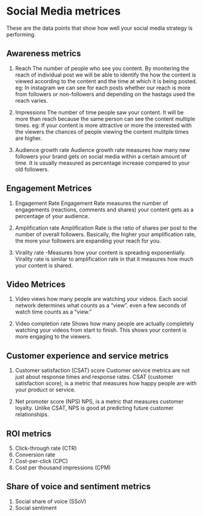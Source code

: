 # Social Media metrices

These are the data points that show how well your social media strategy is performing.

## Awareness metrics

1. Reach
   The number of people who see you content. By monitering the reach of individual post we will be able to identify the how the content is viewed according to the 
   content and the time at which it is being posted.
   eg: In instagram we can see for each posts whether our reach is more from followers or non-followers and depending on the hastags used the reach varies.

2. Impressions
   The number of time people saw your content. It will be more than reach because the same person can see the content multiple times. 
   eg: If your content is more attractive or more the interested with the viewers the chances of people viewing the content mulitple times are higher.
   
3. Audience growth rate
   Audience growth rate measures how many new followers your brand gets on social media within a certain amount of time.
   It is usually measured as percentage increase compared to your old followers.

## Engagement Metrices

1. Engagement Rate
   Engagement Rate measures the number of engagements (reactions, comments and shares) your content gets as a percentage of your audience.

2. Amplification rate
   Amplification Rate is the ratio of shares per post to the number of overall followers. Basically, the higher your amplification rate, the more your followers      are expanding your reach for you.

3. Virality rate
   -Measures how your content is spreading exponentially. Virality rate is similar to amplification rate in that it measures how much your content is shared.

## Video Metrices

1. Video views
   how many people are watching your videos. Each social network determines what counts as a “view”. even a few seconds of watch time counts as a “view.”
   
2. Video completion rate
   Shows how many people are actually completely watching your videos from start to finish. This shows your content is more engaging to the viewers.   

## Customer experience and service metrics

1. Customer satisfaction (CSAT) score
   Customer service metrics are not just about response times and response rates. CSAT (customer satisfaction score), is a metric that measures how happy 
   people are with your product or service.
   
2. Net promoter score (NPS)
   NPS, is a metric that measures customer loyalty.
   Unlike CSAT, NPS is good at predicting future customer relationships.

## ROI metrics

5. Click-through rate (CTR)
6. Conversion rate
7. Cost-per-click (CPC)
8. Cost per thousand impressions (CPM)

## Share of voice and sentiment metrics
1. Social share of voice (SSoV)
2. Social sentiment
